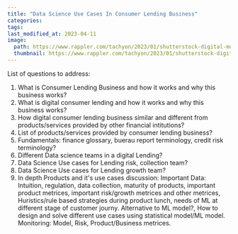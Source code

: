 ```yaml
---
title: "Data Science Use Cases In Consumer Lending Business"
categories:
tags:
last_modified_at: 2023-04-11
image: 
  path: https://www.rappler.com/tachyon/2023/01/shutterstock-digital-money-lending-app.jpg
  thumbnail: https://www.rappler.com/tachyon/2023/01/shutterstock-digital-money-lending-app.jpg
---
```

List of questions to address:

1. What is Consumer Lending Business and how it works and why this business works?
2. What is digital consumer lending and how it works and why this business works?
3. How digital consumer lending business similar and different from products/services provided by other financial intitutions?
4. List of products/services provided by consumer lending business?
5. Fundamentals: finance glossary, buerau report terminology, credit risk terminology?
6. Different Data science teams in a digital Lending?
7. Data Science Use cases for Lending risk, collection team?
8. Data Science Use cases for Lending growth team?
9. In depth Products and it's use cases discussion: Important Data: Intuition, regulation, data collection, maturity of products, important product metrices, important risk/growth metrices and other metrices, Huristics/rule based strategies during product lunch, needs of ML at different stage of customer journy. Alternative to ML model?, How to design and solve different use cases using statistical model/ML model. Monitoring: Model, Risk, Product/Business metrices.   
